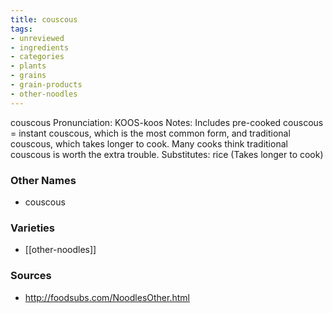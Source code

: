 ```yaml
---
title: couscous
tags:
- unreviewed
- ingredients
- categories
- plants
- grains
- grain-products
- other-noodles
---
```

couscous Pronunciation: KOOS-koos Notes: Includes pre-cooked couscous = instant couscous, which is the most common form, and traditional couscous, which takes longer to cook. Many cooks think traditional couscous is worth the extra trouble. Substitutes: rice (Takes longer to cook)

### Other Names

* couscous

### Varieties

* [[other-noodles]]

### Sources
* http://foodsubs.com/NoodlesOther.html
